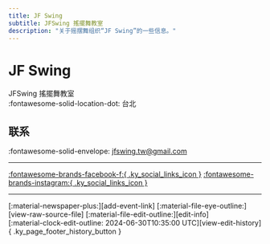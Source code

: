 ```yaml
---
title: JF Swing
subtitle: JFSwing 搖擺舞教室
description: "关于摇摆舞组织“JF Swing”的一些信息。"
---
```


# JF Swing

JFSwing 搖擺舞教室  
:fontawesome-solid-location-dot: 台北  


## 联系

:fontawesome-solid-envelope: <jfswing.tw@gmail.com>  

---

 [:fontawesome-brands-facebook-f:{ .ky_social_links_icon }](https://www.facebook.com/jfswing.tw) [:fontawesome-brands-instagram:{ .ky_social_links_icon }](https://instagram.com/swing_jf)

---

<div class="ky_page_footer" markdown>
<div class="ky_page_footer_trailing" markdown="span">
[:material-newspaper-plus:][add-event-link]
[:material-file-eye-outline:][view-raw-source-file]
[:material-file-edit-outline:][edit-info]
</div>
<div class="ky_page_footer_leading" markdown="span">
[:material-clock-edit-outline: 2024-06-30T10:35:00 UTC][view-edit-history]{ .ky_page_footer_history_button }
</div>
</div>

[add-event-link]: https://github.com/swingdance/events/issues/new?assignees=&labels=add+event&projects=&template=02-add_entity.yml&title=%5Bzh_TW%5D%20Add%20Event%3A%20%3CName%3E&region=zh_TW&province=Taipei&city=Taipei&org_id=jf-swing "添加活动"
[view-raw-source-file]: https://github.com/swingdance/orgs/blob/main/zh_TW/jf-swing.json "查看原始源文件"
[edit-info]: https://github.com/swingdance/orgs/issues/new?assignees=&labels=update+org&projects=&template=03-update_entity.yml&title=%5Bzh_TW%5D%20Update%20Org%3A%20JF%20Swing&region=zh_TW&id=jf-swing&name=JF%20Swing "编辑信息"

[view-edit-history]: https://github.com/swingdance/orgs/commits/main/zh_TW/jf-swing.json "查看编辑历史"
